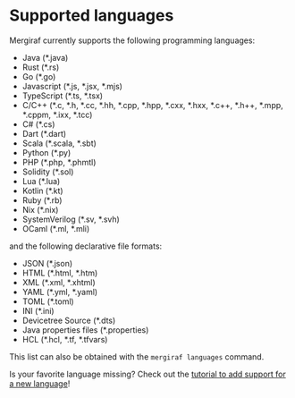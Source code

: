 # Supported languages

Mergiraf currently supports the following programming languages:
* Java (*.java)
* Rust (*.rs)
* Go (*.go)
* Javascript (*.js, *.jsx, *.mjs)
* TypeScript (*.ts, *.tsx)
* C/C++ (*.c, *.h, *.cc, *.hh, *.cpp, *.hpp, *.cxx, *.hxx, *.c++, *.h++, *.mpp, *.cppm, *.ixx, *.tcc)
* C# (*.cs)
* Dart (*.dart)
* Scala (*.scala, *.sbt)
* Python (*.py)
* PHP (*.php, *.phmtl)
* Solidity (*.sol)
* Lua (*.lua)
* Kotlin (*.kt)
* Ruby (*.rb)
* Nix (*.nix)
* SystemVerilog (*.sv, *.svh)
* OCaml (*.ml, *.mli)

and the following declarative file formats:
* JSON (*.json)
* HTML (*.html, *.htm)
* XML (*.xml, *.xhtml)
* YAML (*.yml, *.yaml)
* TOML (*.toml)
* INI (*.ini)
* Devicetree Source (*.dts)
* Java properties files (*.properties)
* HCL (*.hcl, *.tf, *.tfvars)

This list can also be obtained with the `mergiraf languages` command.

Is your favorite language missing? Check out the [tutorial to add support for a new language](./adding-a-language.md)!

